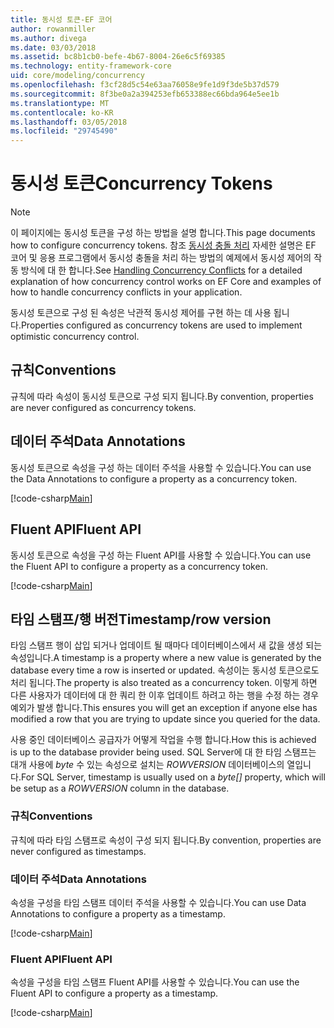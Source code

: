 ```yaml
---
title: 동시성 토큰-EF 코어
author: rowanmiller
ms.author: divega
ms.date: 03/03/2018
ms.assetid: bc8b1cb0-befe-4b67-8004-26e6c5f69385
ms.technology: entity-framework-core
uid: core/modeling/concurrency
ms.openlocfilehash: f3cf28d5c54e63aa76058e9fe1d9f3de5b37d579
ms.sourcegitcommit: 8f3be0a2a394253efb653388ec66bda964e5ee1b
ms.translationtype: MT
ms.contentlocale: ko-KR
ms.lasthandoff: 03/05/2018
ms.locfileid: "29745490"
---
```

# <a name="concurrency-tokens"></a><span data-ttu-id="c2be8-102">동시성 토큰</span><span class="sxs-lookup"><span data-stu-id="c2be8-102">Concurrency Tokens</span></span>

> [!NOTE]
> <span data-ttu-id="c2be8-103">이 페이지에는 동시성 토큰을 구성 하는 방법을 설명 합니다.</span><span class="sxs-lookup"><span data-stu-id="c2be8-103">This page documents how to configure concurrency tokens.</span></span> <span data-ttu-id="c2be8-104">참조 [동시성 충돌 처리](../saving/concurrency.md) 자세한 설명은 EF 코어 및 응용 프로그램에서 동시성 충돌을 처리 하는 방법의 예제에서 동시성 제어의 작동 방식에 대 한 합니다.</span><span class="sxs-lookup"><span data-stu-id="c2be8-104">See [Handling Concurrency Conflicts](../saving/concurrency.md) for a detailed explanation of how concurrency control works on EF Core and examples of how to handle concurrency conflicts in your application.</span></span>

<span data-ttu-id="c2be8-105">동시성 토큰으로 구성 된 속성은 낙관적 동시성 제어를 구현 하는 데 사용 됩니다.</span><span class="sxs-lookup"><span data-stu-id="c2be8-105">Properties configured as concurrency tokens are used to implement optimistic concurrency control.</span></span>

## <a name="conventions"></a><span data-ttu-id="c2be8-106">규칙</span><span class="sxs-lookup"><span data-stu-id="c2be8-106">Conventions</span></span>

<span data-ttu-id="c2be8-107">규칙에 따라 속성이 동시성 토큰으로 구성 되지 됩니다.</span><span class="sxs-lookup"><span data-stu-id="c2be8-107">By convention, properties are never configured as concurrency tokens.</span></span>

## <a name="data-annotations"></a><span data-ttu-id="c2be8-108">데이터 주석</span><span class="sxs-lookup"><span data-stu-id="c2be8-108">Data Annotations</span></span>

<span data-ttu-id="c2be8-109">동시성 토큰으로 속성을 구성 하는 데이터 주석을 사용할 수 있습니다.</span><span class="sxs-lookup"><span data-stu-id="c2be8-109">You can use the Data Annotations to configure a property as a concurrency token.</span></span>

[!code-csharp[Main](../../../samples/core/Modeling/DataAnnotations/Samples/Concurrency.cs#ConfigureConcurrencyAnnotations)]

## <a name="fluent-api"></a><span data-ttu-id="c2be8-110">Fluent API</span><span class="sxs-lookup"><span data-stu-id="c2be8-110">Fluent API</span></span>

<span data-ttu-id="c2be8-111">동시성 토큰으로 속성을 구성 하는 Fluent API를 사용할 수 있습니다.</span><span class="sxs-lookup"><span data-stu-id="c2be8-111">You can use the Fluent API to configure a property as a concurrency token.</span></span>

[!code-csharp[Main](../../../samples/core/Modeling/FluentAPI/Samples/Concurrency.cs#ConfigureConcurrencyFluent)]

## <a name="timestamprow-version"></a><span data-ttu-id="c2be8-112">타임 스탬프/행 버전</span><span class="sxs-lookup"><span data-stu-id="c2be8-112">Timestamp/row version</span></span>

<span data-ttu-id="c2be8-113">타임 스탬프 행이 삽입 되거나 업데이트 될 때마다 데이터베이스에서 새 값을 생성 되는 속성입니다.</span><span class="sxs-lookup"><span data-stu-id="c2be8-113">A timestamp is a property where a new value is generated by the database every time a row is inserted or updated.</span></span> <span data-ttu-id="c2be8-114">속성이는 동시성 토큰으로도 처리 됩니다.</span><span class="sxs-lookup"><span data-stu-id="c2be8-114">The property is also treated as a concurrency token.</span></span> <span data-ttu-id="c2be8-115">이렇게 하면 다른 사용자가 데이터에 대 한 쿼리 한 이후 업데이트 하려고 하는 행을 수정 하는 경우 예외가 발생 합니다.</span><span class="sxs-lookup"><span data-stu-id="c2be8-115">This ensures you will get an exception if anyone else has modified a row that you are trying to update since you queried for the data.</span></span>

<span data-ttu-id="c2be8-116">사용 중인 데이터베이스 공급자가 어떻게 작업을 수행 합니다.</span><span class="sxs-lookup"><span data-stu-id="c2be8-116">How this is achieved is up to the database provider being used.</span></span> <span data-ttu-id="c2be8-117">SQL Server에 대 한 타임 스탬프는 대개 사용에 *byte* 수 있는 속성으로 설치는 *ROWVERSION* 데이터베이스의 열입니다.</span><span class="sxs-lookup"><span data-stu-id="c2be8-117">For SQL Server, timestamp is usually used on a *byte[]* property, which will be setup as a *ROWVERSION* column in the database.</span></span>

### <a name="conventions"></a><span data-ttu-id="c2be8-118">규칙</span><span class="sxs-lookup"><span data-stu-id="c2be8-118">Conventions</span></span>

<span data-ttu-id="c2be8-119">규칙에 따라 타임 스탬프로 속성이 구성 되지 됩니다.</span><span class="sxs-lookup"><span data-stu-id="c2be8-119">By convention, properties are never configured as timestamps.</span></span>

### <a name="data-annotations"></a><span data-ttu-id="c2be8-120">데이터 주석</span><span class="sxs-lookup"><span data-stu-id="c2be8-120">Data Annotations</span></span>

<span data-ttu-id="c2be8-121">속성을 구성을 타임 스탬프 데이터 주석을 사용할 수 있습니다.</span><span class="sxs-lookup"><span data-stu-id="c2be8-121">You can use Data Annotations to configure a property as a timestamp.</span></span>

[!code-csharp[Main](../../../samples/core/Modeling/DataAnnotations/Samples/Timestamp.cs#ConfigureTimestampAnnotations)]

### <a name="fluent-api"></a><span data-ttu-id="c2be8-122">Fluent API</span><span class="sxs-lookup"><span data-stu-id="c2be8-122">Fluent API</span></span>

<span data-ttu-id="c2be8-123">속성을 구성을 타임 스탬프 Fluent API를 사용할 수 있습니다.</span><span class="sxs-lookup"><span data-stu-id="c2be8-123">You can use the Fluent API to configure a property as a timestamp.</span></span>

[!code-csharp[Main](../../../samples/core/Modeling/FluentAPI/Samples/Timestamp.cs#ConfigureTimestampFluent)]
